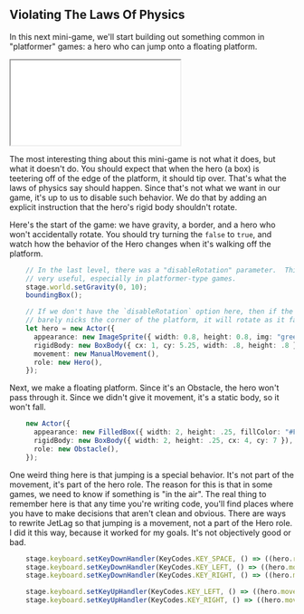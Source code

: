 ## Violating The Laws Of Physics

In this next mini-game, we'll start building out something common in
"platformer" games: a hero who can jump onto a floating platform.

<iframe src="game_08.iframe.html"></iframe>

The most interesting thing about this mini-game is not what it does, but what it
doesn't do.  You should expect that when the hero (a box) is teetering off of
the edge of the platform, it should tip over.  That's what the laws of physics
say should happen.  Since that's not what we want in our game, it's up to us to
disable such behavior.  We do that by adding an explicit instruction that the
hero's rigid body shouldn't rotate.

Here's the start of the game: we have gravity, a border, and a hero who won't
accidentally rotate.  You should try turning the `false` to `true`, and watch
how the behavior of the Hero changes when it's walking off the platform.

```typescript
    // In the last level, there was a "disableRotation" parameter.  This can be
    // very useful, especially in platformer-type games.
    stage.world.setGravity(0, 10);
    boundingBox();

    // If we don't have the `disableRotation` option here, then if the hero just
    // barely nicks the corner of the platform, it will rotate as it falls!
    let hero = new Actor({
      appearance: new ImageSprite({ width: 0.8, height: 0.8, img: "green_ball.png" }),
      rigidBody: new BoxBody({ cx: 1, cy: 5.25, width: .8, height: .8 }, { disableRotation: false }),
      movement: new ManualMovement(),
      role: new Hero(),
    });
```

Next, we make a floating platform.  Since it's an Obstacle, the hero won't pass
through it.  Since we didn't give it movement, it's a static body, so it won't
fall.

```typescript
    new Actor({
      appearance: new FilledBox({ width: 2, height: .25, fillColor: "#FF0000" }),
      rigidBody: new BoxBody({ width: 2, height: .25, cx: 4, cy: 7 }),
      role: new Obstacle(),
    });
```

One weird thing here is that jumping is a special behavior.  It's not part of
the movement, it's part of the hero role.  The reason for this is that in some
games, we need to know if something is "in the air".  The real thing to remember
here is that any time you're writing code, you'll find places where you have to
make decisions that aren't clean and obvious.  There are ways to rewrite JetLag
so that jumping is a movement, not a part of the Hero role.  I did it this way,
because it worked for my goals.  It's not objectively good or bad.

```typescript
    stage.keyboard.setKeyDownHandler(KeyCodes.KEY_SPACE, () => ((hero.role as Hero).jump(0, -7.5)));
    stage.keyboard.setKeyDownHandler(KeyCodes.KEY_LEFT, () => ((hero.movement as ManualMovement).updateXVelocity(-5)));
    stage.keyboard.setKeyDownHandler(KeyCodes.KEY_RIGHT, () => ((hero.movement as ManualMovement).updateXVelocity(5)));

    stage.keyboard.setKeyUpHandler(KeyCodes.KEY_LEFT, () => ((hero.movement as ManualMovement).updateXVelocity(0)));
    stage.keyboard.setKeyUpHandler(KeyCodes.KEY_RIGHT, () => ((hero.movement as ManualMovement).updateXVelocity(0)));
```

